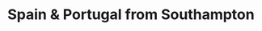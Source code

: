 ---
category: mediterranean
title: Spain & Portugal from Southampton
class: spain-and-portugal-from-southampton
cruiseline: Cunard – Queen Elizabeth
special-info: Exclusive savings
price: 558
nights: 7
cruise-url: http://www.planetcruise.co.uk/cunard-cruises/queen-elizabeth/30-september-2016/97977?referrersiteid=970
---